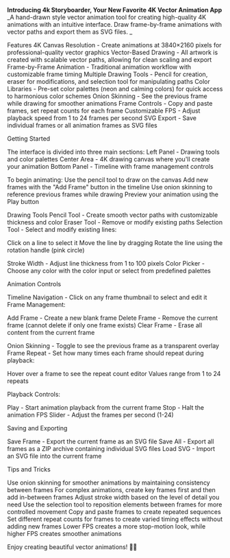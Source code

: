 **Introducing 4k Storyboarder, Your New Favorite 4K Vector Animation App**
_A hand-drawn style vector animation tool for creating high-quality 4K animations with an intuitive interface. Draw frame-by-frame animations with vector paths and export them as SVG files.
_

Features
4K Canvas Resolution - Create animations at 3840×2160 pixels for professional-quality vector graphics
Vector-Based Drawing - All artwork is created with scalable vector paths, allowing for clean scaling and export
Frame-by-Frame Animation - Traditional animation workflow with customizable frame timing
Multiple Drawing Tools - Pencil for creation, eraser for modifications, and selection tool for manipulating paths
Color Libraries - Pre-set color palettes (neon and calming colors) for quick access to harmonious color schemes
Onion Skinning - See the previous frame while drawing for smoother animations
Frame Controls - Copy and paste frames, set repeat counts for each frame
Customizable FPS - Adjust playback speed from 1 to 24 frames per second
SVG Export - Save individual frames or all animation frames as SVG files

Getting Started

The interface is divided into three main sections:
Left Panel - Drawing tools and color palettes
Center Area - 4K drawing canvas where you'll create your animation
Bottom Panel - Timeline with frame management controls


To begin animating:
Use the pencil tool to draw on the canvas
Add new frames with the "Add Frame" button in the timeline
Use onion skinning to reference previous frames while drawing
Preview your animation using the Play button

Drawing Tools
Pencil Tool - Create smooth vector paths with customizable thickness and color
Eraser Tool - Remove or modify existing paths
Selection Tool - Select and modify existing lines:

Click on a line to select it
Move the line by dragging
Rotate the line using the rotation handle (pink circle)

Stroke Width - Adjust line thickness from 1 to 100 pixels
Color Picker - Choose any color with the color input or select from predefined palettes


Animation Controls

Timeline Navigation - Click on any frame thumbnail to select and edit it
Frame Management:

Add Frame - Create a new blank frame
Delete Frame - Remove the current frame (cannot delete if only one frame exists)
Clear Frame - Erase all content from the current frame

Onion Skinning - Toggle to see the previous frame as a transparent overlay
Frame Repeat - Set how many times each frame should repeat during playback:

Hover over a frame to see the repeat count editor
Values range from 1 to 24 repeats


Playback Controls:

Play - Start animation playback from the current frame
Stop - Halt the animation
FPS Slider - Adjust the frames per second (1-24)


Saving and Exporting

Save Frame - Export the current frame as an SVG file
Save All - Export all frames as a ZIP archive containing individual SVG files
Load SVG - Import an SVG file into the current frame


Tips and Tricks

Use onion skinning for smoother animations by maintaining consistency between frames
For complex animations, create key frames first and then add in-between frames
Adjust stroke width based on the level of detail you need
Use the selection tool to reposition elements between frames for more controlled movement
Copy and paste frames to create repeated sequences
Set different repeat counts for frames to create varied timing effects without adding new frames
Lower FPS creates a more stop-motion look, while higher FPS creates smoother animations


Enjoy creating beautiful vector animations! 🎨✨
